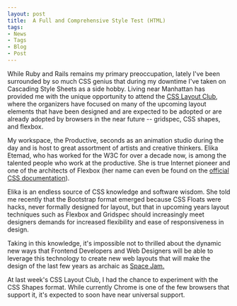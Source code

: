 ```yaml
---
layout: post
title:  A Full and Comprehensive Style Test (HTML)
tags:
- News
- Tags
- Blog
- Post
---
```


While Ruby and Rails remains my primary preoccupation, lately I've been surrounded by so much CSS genius that during my downtime I've taken on Cascading Style Sheets as a side hobby. Living near Manhattan has provided me with the unique opportunity to attend the <a href="http://www.meetup.com/CSS-Layout-Club">CSS Layout Club</a>, where the organizers have focused on many of the upcoming layout elements that have been designed and are expected to be adopted or are already adopted by browsers in the near future -- gridspec, CSS shapes, and flexbox. 

My workspace, the Productive, seconds as an animation studio during the day and is host to great assortment of artists and creative thinkers. Elika Etemad, who has worked for the W3C for over a decade now, is among the talented people who work at the productive. She is true Internet pioneer and one of the architects of Flexbox (her name can even be found on the <a href="http://www.w3.org/TR/css-flexbox-1/">official CSS documentation</a>). 

Elika is an endless source of CSS knowledge and software wisdom. She told me recently that the Bootstrap format emerged because CSS Floats were hacks, never formally designed for layout, but that in upcoming years layout techniques such as Flexbox and Gridspec should increasingly meet designers demands for increased flexibility and ease of responsiveness in design.

Taking in this knowledge, it's impossible not to thrilled about the dynamic new ways that Frontend Developers and Web Designers will be able to leverage this technology to create new web layouts that will make the design of the last few years as archaic as <a href="http://www.warnerbros.com/archive/spacejam/movie/jam.htm">Space Jam.</a> 

At last week's CSS Layout Club, I had the chance to experiment with the CSS Shapes format. While currently Chrome is one of the few browsers that support it, it's expected to soon have near universal support. 